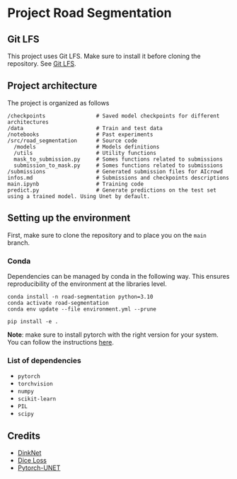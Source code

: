 # Project Road Segmentation

## Git LFS

This project uses Git LFS. Make sure to install it before cloning the repository. See [Git LFS](https://git-lfs.com/).

## Project architecture
The project is organized as follows
```
/checkpoints                # Saved model checkpoints for different architectures
/data                       # Train and test data
/notebooks                  # Past experiments
/src/road_segmentation      # Source code
  /models                   # Models definitions
  /utils                    # Utility functions
  mask_to_submission.py     # Somes functions related to submissions
  submission_to_mask.py     # Somes functions related to submissions
/submissions                # Generated submission files for AIcrowd
infos.md                    # Submissions and checkpoints descriptions
main.ipynb                  # Training code
predict.py                  # Generate predictions on the test set using a trained model. Using Unet by default.
```

## Setting up the environment

First, make sure to clone the repository and to place you on the `main` branch.

### Conda

Dependencies can be managed by conda in the following way. This ensures reproducibility of the environment at the libraries level.

```
conda install -n road-segmentation python=3.10
conda activate road-segmentation
conda env update --file environment.yml --prune

pip install -e .
```

**Note**: make sure to install pytorch with the right version for your system. You can follow the instructions [here](https://pytorch.org/get-started/locally/).

### List of dependencies

* `pytorch`
* `torchvision`
* `numpy`
* `scikit-learn`
* `PIL`
* `scipy`

## Credits

* [DinkNet](https://github.com/zlckanata/DeepGlobe-Road-Extraction-Challenge/blob/master/networks/dinknet.py)
* [Dice Loss](https://www.kaggle.com/code/bigironsphere/loss-function-library-keras-pytorch)
* [Pytorch-UNET](https://github.com/milesial/Pytorch-UNet)